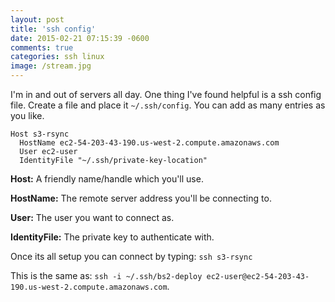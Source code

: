 ```yaml
---
layout: post
title: 'ssh config'
date: 2015-02-21 07:15:39 -0600
comments: true
categories: ssh linux
image: /stream.jpg
---
```


I'm in and out of servers all day. One thing I've found helpful is a ssh config file. Create a file and place it `~/.ssh/config`. You can add as many entries as you like.

```
Host s3-rsync
  HostName ec2-54-203-43-190.us-west-2.compute.amazonaws.com
  User ec2-user
  IdentityFile "~/.ssh/private-key-location"
```

**Host:** A friendly name/handle which you'll use.

**HostName:** The remote server address you'll be connecting to.

**User:** The user you want to connect as.

**IdentityFile:** The private key to authenticate with.

Once its all setup you can connect by typing: `ssh s3-rsync`

This is the same as: `ssh -i ~/.ssh/bs2-deploy ec2-user@ec2-54-203-43-190.us-west-2.compute.amazonaws.com`.
